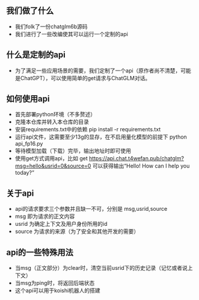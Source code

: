 ## 我们做了什么
- 我们folk了一份chatglm6b源码
- 我们进行了一些改编使其可以运行一个定制的api

## 什么是定制的api
- 为了满足一些应用场景的需要，我们定制了一个api（原作者尚不清楚，可能是ChatGPT），可以使用简单的get请求与ChatGLM对话。

## 如何使用api
- 首先部署python环境（不多赘述）
- 克隆本仓库并转入本仓库的目录
- 安装requirements.txt中的依赖
pip install -r requirements.txt
- 运行api文件，这需要至少13g的显存，在不启用量化模型的前提下
python api_fp16.py
- 等待模型加载（下载）完毕，输出地址时即可使用
- 使用get方式调用api，比如
get https://api.chat.t4wefan.pub/chatglm?msg=hello&usrid=0&source=0
可以获得输出“Hello! How can I help you today?”

## 关于api 
- api的请求要求三个参数并且缺一不可，分别是 msg,usrid,source
- msg 即为请求的正文内容
- usrid 为确定上下文及用户身份所用的id
- source 为请求的来源（为了安全和其他开发的需要）

## api的一些特殊用法
- 当msg（正文部分）为clear时，清空当前usrid下的历史记录（记忆或者说上下文）
- 当msg为ping时，将返回后端状态
- 这个api可以用于koishi机器人的搭建